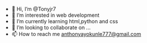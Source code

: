 - 👋 Hi, I’m @Tonyjr7
- 👀 I’m interested in web development
- 🌱 I’m currently learning html,python and css
- 💞️ I’m looking to collaborate on ...
- 📫 How to reach me anthonyayokunle777@gmail.com

<!---
Tonyjr7/Tonyjr7 is a ✨ special ✨ repository because its `README.md` (this file) appears on your GitHub profile.
You can click the Preview link to take a look at your changes.
--->

